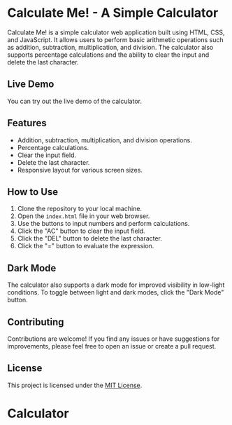 # Calculate Me! - A Simple Calculator

Calculate Me! is a simple calculator web application built using HTML, CSS, and JavaScript. It allows users to perform basic arithmetic operations such as addition, subtraction, multiplication, and division. The calculator also supports percentage calculations and the ability to clear the input and delete the last character.

## Live Demo

You can try out the live demo of the calculator.

## Features

- Addition, subtraction, multiplication, and division operations.
- Percentage calculations.
- Clear the input field.
- Delete the last character.
- Responsive layout for various screen sizes.

## How to Use

1. Clone the repository to your local machine.
2. Open the `index.html` file in your web browser.
3. Use the buttons to input numbers and perform calculations.
4. Click the "AC" button to clear the input field.
5. Click the "DEL" button to delete the last character.
6. Click the "=" button to evaluate the expression.

## Dark Mode

The calculator also supports a dark mode for improved visibility in low-light conditions. To toggle between light and dark modes, click the "Dark Mode" button.

## Contributing

Contributions are welcome! If you find any issues or have suggestions for improvements, please feel free to open an issue or create a pull request.

## License

This project is licensed under the [MIT License](LICENSE).

# Calculator
